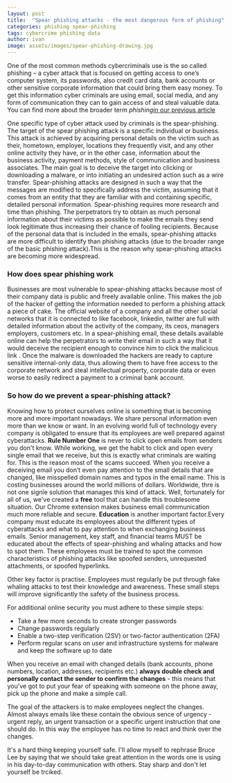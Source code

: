 ```yaml
---
layout: post
title:  "Spear phishing attacks - the most dangerous form of phishing"
categories: phishing spear-phishing
tags: cybercrime phishing data
author: ivan
image: assets/images/spear-phishing-drawing.jpg
---
```


One of the most common methods cybercriminals use is the so called phishing – a cyber attack that is focused on getting access to one’s computer system, its passwords, also credit card data, bank accounts or other sensitive corporate information that could bring them easy money. To get this information cyber criminals are using email, social media, and any form of communication they can to gain access of and steal valuable data. You can find more about the broader term <i>phishing</i><a title="What do we need to know about phishing" href="https://onlinecorpus.com/2019/04/22/cyber-attacks-and-cybercrime-preventing-phishing/">in our previous article</a>


<span itemprop="articleBody">
One specific type of cyber attack used by criminals is the spear-phishing. The target of the spear phishing attack is a specific individual or business. This attack is achieved by acquiring personal details on the victim such as their, hometown, employer, locations they frequently visit, and any other online activity they have, or in the other case, information about the business activity, payment methods, style of communication and business associates. The main goal is to deceive the target into clicking or downloading a malware, or into initiating an undesired action such as a wire transfer. Spear-phishing attacks are designed in such a way that the messages are modified to specifically address the victim, assuming that it comes from an entity that they are familiar with and containing specific, detailed personal information. Spear-phishing requires more research and time than phishing. The perpetrators try to obtain as much personal information about their victims as possible to make the emails they send look legitimate thus increasing their chance of fooling recipients. Because of the personal data that is included in the emails, spear-phishing attacks are more difficult to identify than phishing attacks (due to the broader range of the basic phishing attack).This is the reason why spear-phishing attacks are becoming more widespread.

<h3>How does spear phishing work</h3>
Businesses are most vulnerable to spear-phishing attacks because most of their company data is public and freely available online. This makes the job of the hacker of getting the information needed to perform a phishing attack a piece of cake. The official website of a company and all the other social networks that it is connected to like facebook, linkedin, twitter are full with detailed information about the activity of the company, its ceos, managers employers, customers etc. In a spear-phishing email, these details available online can help the perpetrators to write their email in such a way that it would deceive the recipient enough to convince him to click the malicious link . Once the malware is downloaded the hackers are ready to capture sensitive internal-only data, thus allowing them to have free access to the corporate network and steal intellectual property, corporate data or even worse to easily redirect a payment to a criminal bank account.

<h3>So how do we prevent a spear-phishing attack?</h3>
Knowing how to protect ourselves online is something that is becoming more and more important nowadays. We share personal information even more than we know or want. In an evolving world full of technology every company is obligated to ensure that its employees are well prepared against cyberattacks.
<b>Rule Number One</b> is never to click open emails from senders you don't know. While working, we get the habit to click and open every single email that we receive, but this is exactly what criminals are waiting for. This is the reason most of the scams succeed. When you receive a deceiving email you don’t even pay attention to the small details that are changed, like misspelled domain names and typos in the email name. This is costing businesses around the world millions of dollars.
Worldwide, thre is not one signle solution that manages this kind of attack. Well, fortunately for all of us, we've created a <b>free</b> tool that can handle this troublesome situation. Our Chrome extension makes business email communication much more reliable and secure.
<b>Education</b> is another important factor.Every company must educate its employees about the different types of cyberattacks and what to pay attention to when exchanging business emails. Senior management, key staff, and financial teams MUST be educated about the effects of spear-phishing and whaling attacks and how to spot them. These employees must be trained to spot the common characteristics of phishing attacks like spoofed senders, unrequested attachments, or spoofed hyperlinks. 

Other key factor is practise.  Employees must regularly be put through fake whaling attacks to test their knowledge and awareness. These small steps will improve significantly the safety of the business process.

For additional online security you must adhere to these simple steps:
<ul>
<li>Take a few more seconds to create stronger passwords</li> 
<li>Change passwords regularly</li>
<li>Enable a two-step verification (2SV) or two-factor authentication (2FA)</li>
<li>Perform regular scans on user and infrastructure systems for malware and keep the software up to date</li>
</ul>


When you receive an email with changed details (bank accounts, phone numbers, location, addresses, recipients etc.) <b>always double check and personally contact the sender to confirm the changes</b> - this means that you've got to put your fear of speaking with someone on the phone away, pick up the phone and make a simple call. 

The goal of the attackers is to make employees neglect the changes. Almost always emails like these contain the obvious sence of urgency - urgent reply, an urgent transaction or a specific urgent instruction that one should do.
In this way the employee has no time to react and think over the changes.

It's a hard thing keeping yourself safe. I'll allow myself to rephrase Bruce Lee by saying that we should take great attention in the words one is using in his day-to-day communication with others. Stay sharp and don't let yourself be trciked.